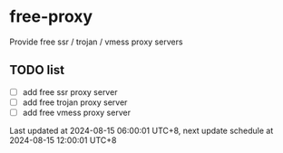 
# free-proxy
Provide free ssr / trojan / vmess proxy servers


## TODO list
- [ ] add free ssr proxy server
- [ ] add free trojan proxy server
- [ ] add free vmess proxy server

Last updated at 2024-08-15 06:00:01 UTC+8, next update schedule at 2024-08-15 12:00:01 UTC+8

